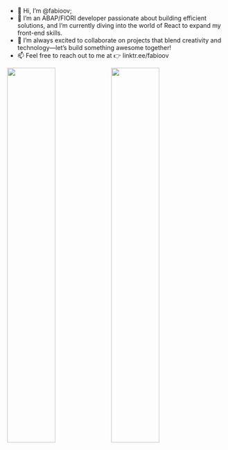 - 👋 Hi, I’m @fabioov;
- 🌱 I’m an ABAP/FIORI developer passionate about building efficient solutions, and I’m currently diving into the world of React to expand my front-end skills.
- 💞️ I’m always excited to collaborate on projects that blend creativity and technology—let’s build something awesome together!
- 📫 Feel free to reach out to me at 👉 linktr.ee/fabioov
 <img align="left" width="47%" src="https://github-readme-stats.vercel.app/api?username=fabioov&show_icons=true&theme=radical" />
 
 <img width="47%" src="https://github-readme-stats.vercel.app/api/top-langs/?username=fabioov&layout=compact"/><br>



